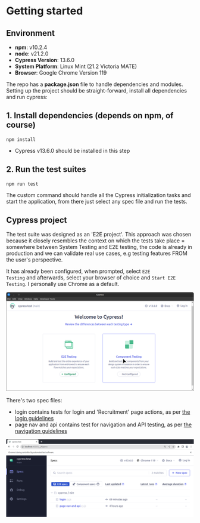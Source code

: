 # Getting started

## Environment

+ **npm**: v10.2.4
+ **node**: v21.2.0
+ **Cypress Version**: 13.6.0
+ **System Platform**: Linux Mint (21.2 Victoria MATE)
+ **Browser**: Google Chrome Version 119

The repo has a **package.json** file to handle dependencies and modules. Setting up the project should be straight-forward, install all dependencies and run cypress:

## 1. Install dependencies (depends on npm, of course)

~~~
npm install 
~~~

+ Cypress v13.6.0 should be installed in this step

## 2. Run the test suites

~~~
npm run test
~~~

The custom command should handle all the Cypress initialization tasks and start the application, from there just select any spec file and run the tests.

## Cypress project

The test suite was designed as an 'E2E project'. This approach was chosen because it closely resembles the context on which the tests take place = somewhere between System Testing and E2E testing, the code is already in production and we can validate real use cases, e.g testing features FROM the user's perspective.

It has already been configured, when prompted, select <code>E2E Testing</code> and afterwards, select your browser of choice and <code>Start E2E Testing</code>. I personally use Chrome as a default.

<img src="./img/E2E.png">

There's two spec files: 
+ login contains tests for login and 'Recruitment' page actions, as per [the login guidelines](./README.md#login-and-navigation-test)
+ page nav and api contains test for navigation and API testing, as per [the navigation guidelines](./README.md#inter-page-navigation-and-api-interaction-test)

<img src="./img/specs.png">